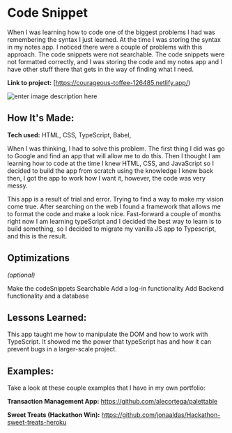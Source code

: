 
# Code Snippet
When I was learning how to code one of the biggest problems I had was remembering the syntax I just learned. At the time I was storing the syntax in my notes app. I noticed there were a couple of problems with this approach. The code snippets were not searchable. The code snippets were not formatted correctly, and I was storing the code and my notes app and I have other stuff there that gets in the way of finding what I need.

**Link to project:** [https://courageous-toffee-126485.netlify.app/)

![enter image description here](https://i.imgur.com/0dnfXZm.png)


## How It's Made:

**Tech used:** HTML, CSS, TypeScript, Babel, 

When I was thinking, I had to solve this problem. The first thing I did was go to Google and find an app that will allow me to do this. Then I thought I am learning how to code at the time I knew HTML, CSS, and JavaScript so I decided to build the app from scratch using the knowledge I knew back then, I got the app to work how I want it, however, the code was very messy.

This app is a result of trial and error. Trying to find a way to make my vision come true. After searching  on the web I found a framework that allows me to format the code and make a look nice. Fast-forward a couple of months right now I am learning typeScript and I decided the best way to learn is to build something, so I decided to migrate my vanilla JS app to Typescript, and this is the result.

## Optimizations
*(optional)*

Make the codeSnippets Searchable Add a log-in functionality Add Backend functionality and a database

## Lessons Learned:

This app taught me how to manipulate the DOM and how to work with TypeScript. It showed me the power that typeScript has and how it can prevent bugs in a larger-scale project. 


## Examples:
Take a look at these couple examples that I have in my own portfolio:

**Transaction Management App:** https://github.com/alecortega/palettable

**Sweet Treats (Hackathon Win):** https://github.com/jonaaldas/Hackathon-sweet-treats-heroku




